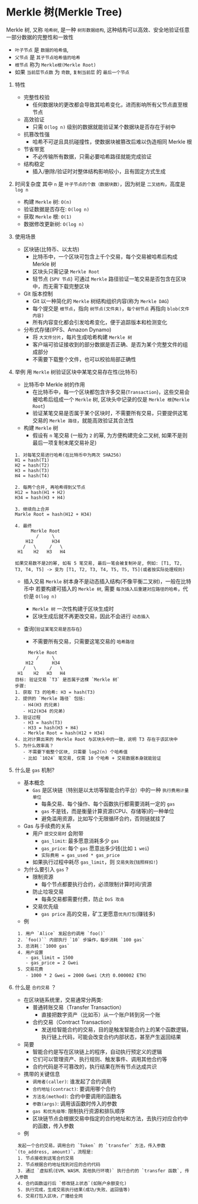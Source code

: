 # Merkle 树(Merkle Tree)
  Merkle 树, 又称 `哈希树`, 是一种 `树形数据结构`, 这种结构可以高效、安全地验证任意一部分数据的完整性和一致性
  - `叶子节点` 是 `数据的哈希值`, 
  - `父节点` 是 `其子节点哈希值的哈希`
  - `根节点` 称为 `Merkle根(Merkle Root)`
  - 如果 `当前层节点数` 为 `奇数`, `复制当前层` 的 `最后一个节点`

1. 特性
   - 完整性校验
     - 任何数据块的更改都会导致其哈希变化，进而影响所有父节点直至根节点
   - 高效验证
     - 只需 `O(log n)` 级别的数据就能验证某个数据块是否存在于树中
   - 抗篡改性强
     - 哈希不可逆且具抗碰撞性，使数据块被篡改后难以伪造相同 Merkle 根
   - 节省带宽
     - 不必传输所有数据，只需必要哈希路径就能完成验证
   - 结构稳定
     - 插入/删除/验证时对整体结构影响较小，且有固定方式生成

2. 时间复杂度
   其中 `n` 是 `叶子节点的个数（数据块数）`，因为树是 `二叉结构`，高度是 `log n`
   - 构建 `Merkle` 树: `O(n)`
   - 验证数据是否存在: `O(log n)`
   - 获取 `Merkle` 根: `O(1)`
   - 数据修改更新树: `O(log n)`

3. 使用场景
   - 区块链(比特币、以太坊)
     - 比特币中，一个区块可包含上千个交易，每个交易被哈希后构成 Merkle 树
     - 区块头只需记录 `Merkle Root`
     - 轻节点 (`SPV 节点`) 可通过 `Merkle` 路径验证一笔交易是否包含在区块中，而无需下载完整区块
   - Git 版本控制
     - Git 以一种简化的 `Merkle` 树结构组织内容(称为 `Merkle DAG`)
     - 每个提交是 `根节点`，指向 `树节点(文件夹)`，`每个树节点` 再指向 `blob(文件内容)`
     - 所有内容变化都会引发哈希变化，便于追踪版本和检测变化
   - 分布式存储(IPFS、Amazon Dynamo)
     - 将 `大文件分片`，每片生成哈希构建 `Merkle 树`
     - 客户端可验证接收到的部分数据是否正确、是否为某个完整文件的组成部分
     - 不需要下载整个文件，也可以校验局部正确性

4. 举例
   用 `Merkle` 树验证区块中某笔交易存在性(比特币)
   - 比特币中 Merkle 树的作用
     - 在比特币中，每一个区块都包含许多交易(`Transaction`)，这些交易会被哈希后组成一个 `Merkle` 树, 区块头中记录的仅是 `Merkle 根`(`Merkle Root`)
     - 验证某笔交易是否属于某个区块时，不需要所有交易，只要提供这笔交易的 `Merkle 路径`，就能高效验证其合法性
   - 构建 `Merkle` 树
     - 假设有 `n` 笔交易 (一般为 `2` 的幂, 为方便构建完全二叉树, 如果不是则最后一项复制末尾交易补足)
   ```text
   1. 对每笔交易进行哈希(在比特币中为两次 SHA256)
   H1 = hash(T1)
   H2 = hash(T2)
   H3 = hash(T3)
   H4 = hash(T4)  
   
   2. 每两个合并, 再哈希得到父节点
   H12 = hash(H1 + H2)
   H34 = hash(H3 + H4)
   
   3. 继续向上合并
   Markle Root = hash(H12 + H34)
   
   4. 最终
         Merkle Root
           /     \
       H12       H34
      /   \     /   \
    H1    H2   H3   H4
   
   如果交易数不是2的幂, 如有 5 笔交易, 最后一笔会被复制补足, 例如: [T1, T2, T3, T4, T5] -> 变为 [T1, T2, T3, T4, T5, T5, T5](或者按实际处理规则)
   ```
   - 插入交易
     `Merkle` 树本身不是动态插入结构(不像平衡二叉树)，一般在比特币中
     若要构建可插入的 `Merkle 树`, 需要 `每次插入后重建对应路径的哈希`，代价是 `O(log n)`
     - `Merkle 树` 一次性构建于区块生成时
     - 区块生成后就不再更改交易，因此不会进行 `动态插入`
     
   - 查询(`验证某笔交易是否存在`)
     - 不需要所有交易，只需要这笔交易的 `哈希路径`
   ```text
        Merkle Root
           /     \
       H12       H34
      /   \     /   \
    H1    H2   H3   H4
   目标: 验证交易 `T3` 是否属于这棵 `Merkle 树`
   步骤:
   1. 获取 T3 的哈希: H3 = hash(T3)
   2. 提供的 `Merkle 路径` 包括:
      - H4(H3 的兄弟)
      - H12(H34 的兄弟)
   3. 验证过程
      - H3 = hash(T3)
      - H33 = hash(H3 + H4)
      - Merkle Root = hash(H12 + H34)
   4. 比对计算出来的 Merkle Root 与区块头中的一致，说明 T3 存在于该区块中
   5. 为什么效率高？
      - 不需要下载整个区块, 只需要 log2(n) 个哈希值
      - 比如 `1024` 笔交易, 仅需 10 个哈希 + 交易数据本身就能验证
   ```
     
5. 什么是 `gas` 机制?
   - 基本概念
     - `Gas` 是区块链（特别是以太坊等智能合约平台）中的一种 `执行费用计量单位`
       - 每条交易、每个操作、每个函数执行都需要消耗一定的 `gas`
       - `gas` 不是钱，而是衡量计算资源(CPU、存储等)的一种单位
       - 避免滥用资源，比如写个无限循环合约，否则链就挂了
   - Gas 与手续费的关系
     - 用户 `提交交易时` 会附带
       - `gas_limit`: 最多愿意消耗多少 `gas`
       - `gas_price`: 每个 `gas` 愿意出多少钱(比如 `1 wei`)
       - `实际费用 = gas_used * gas_price`
     - 如果执行过程中耗尽 `gas_limit`，则 `交易失败`(`钱照样扣!`)
   - 为什么要引入 `gas` ? 
     - 限制资源
       - 每个节点都要执行合约，必须限制计算时间/资源
     - 防止垃圾交易
       - 每条交易都需要付费，防止 `DoS 攻击`
     - 交易优先级
       - `gas price` 高的交易，矿工更愿意`优先打包`(赚钱多)
   - 例
   ```text
    1. 用户 `Alice` 发起合约调用 `foo()`
    2. `foo()`` 内部执行 `10` 步操作，每步消耗 `100 gas`
    3. 总消耗：`1000 gas`
    4. 用户设置
       - gas_limit = 1500
       - gas_price = 2 Gwei
    5. 交易花费
       - 1000 * 2 Gwei = 2000 Gwei（大约 0.000002 ETH）
   ```
   
6. 什么是 `合约交易` ？
   - 在区块链系统里，交易通常分两类:
     - 普通转账交易（Transfer Transaction）
       - 直接把数字资产（比如币）从一个账户转到另一个账
     - 合约交易（Contract Transaction）
       - 发送给智能合约的交易，目的是触发智能合约上的某个函数逻辑，执行链上代码，可能会改变合约内部状态，甚至产生返回结果
   - 简要
     - 智能合约是写在区块链上的程序，自动执行预定义的逻辑
     - 它们可以管理资产、执行规则、触发事件、调用其他合约等
     - 合约代码是不可篡改的，执行结果在所有节点达成共识
   - 携带的关键信息
     - `调用者(caller)`: 谁发起了合约调用
     - `合约地址(contract)`: 要调用哪个合约
     - `方法名(method)`: 合约中要调用的函数名
     - `参数(args)`: 调用该函数时传入的参数
     - `gas 和优先级等`: 限制执行资源和排队顺序
     - 区块链节点会根据交易中指定的合约地址和方法，去执行对应合约中的函数，传入参数
   - 例
   ```text
    发起一个合约交易，调用合约 `Token` 的 `transfer` 方法，传入参数 `(to_address, amount)`，流程是:
    1. 节点接收到这笔合约交易
    2. 节点根据合约地址找到对应的合约代码
    3. 通过 `虚拟机(EVM、WASM、其他执行环境)` 执行合约的 `transfer 函数`, 传入参数
    4. 合约函数运行后 `修改链上状态`(如账户余额变化)
    5. 执行完成，生成交易执行结果(成功/失败、返回值等)
    6. 交易打包入区块，广播给全网
   ```
     


